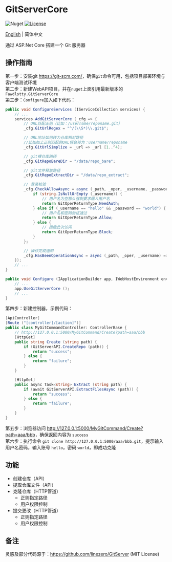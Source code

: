 # GitServerCore

![Nuget](https://buildstats.info/nuget/Fawdlstty.GitServerCore)
[![License](https://img.shields.io/badge/license-MIT-blue.svg)](https://raw.githubusercontent.com/fawdlstty/GitServerCore/master/LICENSE)

[English](./README.md) | 简体中文

通过 ASP.Net Core 搭建一个 Git 服务器

## 操作指南

第一步：安装git <https://git-scm.com/>，确保`git`命令可用，包括项目部署环境与客户端测试环境  
第二步：新建WebAPI项目，并在`nuget`上面引用最新版本的`Fawdlstty.GitServerCore`  
第三步：`Configure`加入如下代码：

```csharp
public void ConfigureServices (IServiceCollection services) {
    // ...
    services.AddGitServerCore (_cfg => {
        // URL匹配正则（比如：/username/reponame.git）
        _cfg.GitUrlRegex = "^/(\\S*)\\.git$";

        // URL地址如何转为仓库相对路径
        //比如如上正则匹配的URL将会转为：username/reponame
        _cfg.GitUrlSimplize = _url => _url [1..^4];

        // git裸仓库路径
        _cfg.GitRepoBareDir = "/data/repo_bare";

        // git文件释放路径
        _cfg.GitRepoExtractDir = "/data/repo_extract";

        // 登录校验
        _cfg.CheckAllowAsync = async (_path, _oper, _username, _password) => {
            if (string.IsNullOrEmpty (_username)) {
                // 用户名为空那么强制要求输入用户名
                return GitOperReturnType.NeedAuth;
            } else if (_username == "hello" && _password == "world") {
                // 用户名和密码验证通过
                return GitOperReturnType.Allow;
            } else {
                // 拒绝此次访问
                return GitOperReturnType.Block;
            }
        };

        // 操作完成通知
        _cfg.HasBeenOperationAsync = async (_path, _oper, _username) => await Task.Yield ();
    });
    // ...
}

public void Configure (IApplicationBuilder app, IWebHostEnvironment env) {
    // ...
    app.UseGitServerCore ();
    // ...
}
```

第四步：新建控制器，示例代码：

```csharp
[ApiController]
[Route ("[controller]/[action]")]
public class MyGitCommandController: ControllerBase {
    // http://127.0.0.1:5000/MyGitCommand/Create?path=aaa/bbb
    [HttpGet]
    public string Create (string path) {
        if (GitServerAPI.CreateRepo (path)) {
            return "success";
        } else {
            return "failure";
        }
    }

    [HttpGet]
    public async Task<string> Extract (string path) {
        if (await GitServerAPI.ExtractFilesAsync (path)) {
            return "success";
        } else {
            return "failure";
        }
    }
}
```

第五步：浏览器访问 <http://127.0.0.1:5000/MyGitCommand/Create?path=aaa/bbb>，确保返回内容为 `success`  
第六步：执行命令 `git clone http://127.0.0.1:5000/aaa/bbb.git`，提示输入用户名密码，输入账号 `hello`，密码 `world`，即成功克隆

## 功能

- 创建仓库（API）
- 提取仓库文件（API）
- 克隆仓库（HTTP管道）
	+ 正则指定路径
	+ 用户权限控制
- 提交更改（HTTP管道）
	+ 正则指定路径
	+ 用户权限控制

## 备注

灵感及部分代码源于：<https://github.com/linezero/GitServer> (MIT License)
